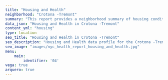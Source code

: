 ```yaml
---
title: "Housing and Health"
neighborhood: "Crotona -Tremont"
summary: "This report provides a neighborhood summary of housing conditions and related health outcomes. It also describes population characteristics that can increase vulnerability to housing hazards."
data_json: "Housing and Health in Crotona -Tremont"
content_yml: "housing"
type: location
seo_title: "Housing and Health in Crotona -Tremont"
seo_description: "Housing and Health data profile for the Crotona -Tremont neighborhood of NYC."
seo_image: "images/nyc_health_report_housing_and_health.jpg"
menu:
    main:
        identifier: '04'
vega: true
arquero: true
---
```

